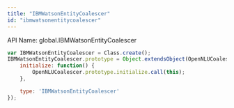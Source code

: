 ```yaml
---
title: "IBMWatsonEntityCoalescer"
id: "ibmwatsonentitycoalescer"
---
```


API Name: global.IBMWatsonEntityCoalescer

```js
var IBMWatsonEntityCoalescer = Class.create();
IBMWatsonEntityCoalescer.prototype = Object.extendsObject(OpenNLUCoalescer, {
	initialize: function() {
		OpenNLUCoalescer.prototype.initialize.call(this);
	},

	type: 'IBMWatsonEntityCoalescer'
});

```